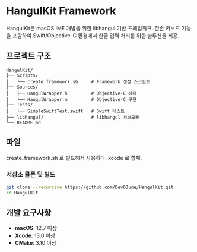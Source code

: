 # HangulKit Framework

HangulKit은 macOS IME 개발을 위한 libhangul 기반 프레임워크. 한손 키보드 기능을 포함하여 Swift/Objective-C 환경에서 한글 입력 처리를 위한 솔루션을 제공.

## 프로젝트 구조

```
HangulKit/
├── Scripts/
│   └── create_framework.sh     # Framework 생성 스크립트
├── Sources/
│   ├── HangulWrapper.h         # Objective-C 헤더
│   └── HangulWrapper.m         # Objective-C 구현
├── Tests/
│   └── SimpleSwiftTest.swift   # Swift 테스트
├── libhangul/                  # libhangul 서브모듈
└── README.md
```

## 파일
create_framework.sh 로 빌드해서 사용하다. xcode 로 합체.

### 저장소 클론 및 빌드

```bash
git clone --recursive https://github.com/Dev0June/HangulKit.git
cd HangulKit
```

## 개발 요구사항

- **macOS**: 12.7 이상
- **Xcode**: 13.0 이상  
- **CMake**: 3.10 이상
